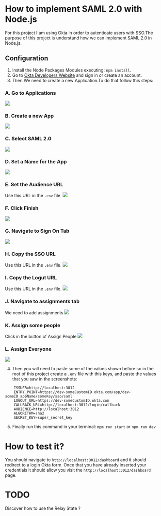 # How to implement SAML 2.0 with Node.js

For this project I am using Okta in order to autenticate users with SSO.The purpose of this project is understand how we can implement SAML 2.0 in Node.js.

## Configuration
1. Install the Node Packages Modules executing: `npm install`.
2. Go to <a href="https://developer.okta.com/" title="Okta Developers" target="_blank">Okta Developers Website</a>  and sign in or create an account.
3. Then We need to create a new Application.To do that follow this steps:
### A. Go to Applications
<img src="screenshots/01-applications.png"/>

### B. Create a new App
<img src="screenshots/02-create-app.png"/>

### C. Select SAML 2.0
<img src="screenshots/03-saml-2.png"/>

### D. Set a Name for the App
<img src="screenshots/04-set-a-name.png"/>

### E. Set the Audience URL
Use this URL in the `.env` file.
<img src="screenshots/05-audience.png" />

### F. Click Finish
<img src="screenshots/06-finish.png" />

### G. Navigate to Sign On Tab
<img src="screenshots/07-signon.png" />

### H. Copy the SSO URL
Use this URL in the `.env` file.
<img src="screenshots/08-sso.png"/>

### I. Copy the Logut URL
Use this URL in the `.env` file.
<img src="screenshots/09-logout.png"/>

### J. Navigate to assignments tab
We need to add assignments
<img src="screenshots/10-assignments.png"/>

### K. Assign some people
Click in the button of Assign People
<img src="screenshots/11-assign-people.png"/>

### L. Assign Everyone
<img src="screenshots/12-assign-everyone.png"/>

4. Then you will need to paste some of the values shown before so in the root of this project create a `.env` file with this keys, and paste the values that you saw in the screenshots:

```
    ISSUER=http://localhost:3012
    ENTRY_POINT=https://dev-someCustomID.okta.com/app/dev-someID_appName/someKey/sso/saml
    LOGOUT_URL=https://dev-someCustomID.okta.com
    CALLBACK_URL=http://localhost:3012/login/callback
    AUDIENCE=http://localhost:3012
    ALGORITHM=sha2
    SECRET_KEY=super_secret_key
```

5. Finally run this command in your terminal: `npm run start` or `npm run dev`

# How to test it?
You should navigate to `http://localhost:3012/dashboard` and it should redirect to a login Okta form. Once that you have already inserted your credentials it should allow you visit the `http://localhost:3012/dashboard` page.

# TODO
Discover how to use the Relay State ?
